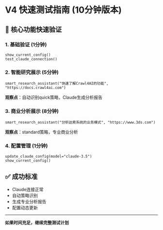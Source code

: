 # V4 快速测试指南 (10分钟版本)

## 🚀 核心功能快速验证

### 1. 基础验证 (1分钟)
```
show_current_config()
test_claude_connection()
```

### 2. 智能研究展示 (5分钟)
```
smart_research_assistant("快速了解Crawl4AI的功能", "https://docs.crawl4ai.com")
```
**观察点**：自动识别quick策略，Claude生成分析报告

### 3. 商业分析展示 (8分钟)
```
smart_research_assistant("分析达索系统的业务模式", "https://www.3ds.com")
```
**观察点**：standard策略，专业商业分析

### 4. 配置管理 (1分钟)
```
update_claude_config(model="claude-3.5")
show_current_config()
```

## ✅ 成功标准
- Claude连接正常
- 自动策略识别
- 生成专业分析报告
- 配置动态更新

---

**如果时间充足，继续完整测试计划**
